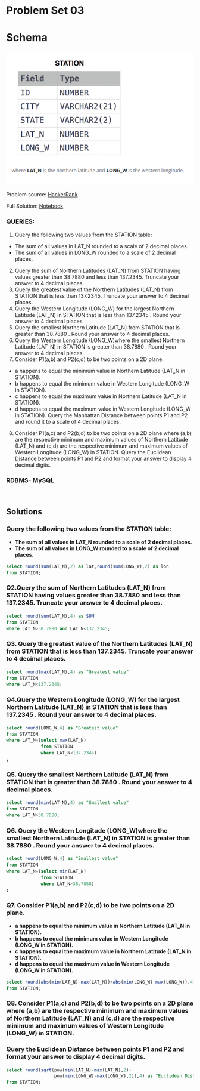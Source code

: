 # Problem Set 03

# Schema
![alt text](https://github.com/Mahmud-Buet15/60-days-of-SQL/blob/main/Problem_set_03/dataset/schema.png)

Problem source: [HackerRank](https://www.hackerrank.com/domains/sql?badge_type=sql)

Full Solution: [Notebook](https://github.com/Mahmud-Buet15/60-days-of-SQL/blob/main/Problem_set_03/Problem_set_03.ipynb)

### QUERIES:
1.	Query the following two values from the STATION table:
- The sum of all values in LAT_N rounded to a scale of 2  decimal places.
- The sum of all values in LONG_W rounded to a scale of 2  decimal places.

2.	Query the sum of Northern Latitudes (LAT_N) from STATION having values greater than 38.7880 and less than 137.2345. Truncate your answer to 4 decimal places.
3.	Query the greatest value of the Northern Latitudes (LAT_N) from STATION that is less than 137.2345. Truncate your answer to 4 decimal places.
4.	Query the Western Longitude (LONG_W) for the largest Northern Latitude (LAT_N) in STATION that is less than 137.2345 . Round your answer to 4 decimal places.
5.	Query the smallest Northern Latitude (LAT_N) from STATION that is greater than 38.7880  . Round your answer to 4 decimal places.
6.	Query the Western Longitude (LONG_W)where the smallest Northern Latitude (LAT_N) in STATION is greater than 38.7880  . Round your answer to 4 decimal places.
7.	Consider  P1(a,b)  and P2(c,d) to be two points on a 2D plane.
  -	a  happens to equal the minimum value in Northern Latitude (LAT_N in STATION).
  -	b happens to equal the minimum value in Western Longitude (LONG_W in STATION).
  -	c happens to equal the maximum value in Northern Latitude (LAT_N in STATION).
  -	d happens to equal the maximum value in Western Longitude (LONG_W in STATION).
   Query the Manhattan Distance between points P1 and P2 and round it to a scale of 4 decimal places.
8.  Consider  P1(a,c)  and P2(b,d)   to be two points on a 2D plane where (a,b)  are the respective minimum and maximum values of Northern Latitude (LAT_N) and (c,d)  are the respective minimum and maximum values of Western Longitude (LONG_W) in STATION.
Query the Euclidean Distance between points P1 and P2 and format your answer to display 4 decimal digits.


### RDBMS- MySQL

 <br /> 

## Solutions

### **Query the following two values from the STATION table:**
- **The sum of all values in LAT_N rounded to a scale of 2  decimal places.**
- **The sum of all values in LONG_W rounded to a scale of 2  decimal places.**
```sql
select round(sum(LAT_N),2) as lat,round(sum(LONG_W),2) as lon 
from STATION;
```



### **Q2.Query the sum of Northern Latitudes (LAT_N) from STATION having values greater than 38.7880 and less than 137.2345. Truncate your answer to 4 decimal places.**
```sql
select round(sum(LAT_N),4) as SUM 
from STATION
where LAT_N>38.7880 and LAT_N<137.2345;
```



### **Q3. Query the greatest value of the Northern Latitudes (LAT_N) from STATION that is less than 137.2345. Truncate your answer to 4 decimal places.**
```sql
select round(max(LAT_N),4) as "Greatest value" 
from STATION
where LAT_N<137.2345;
```


### **Q4.Query the Western Longitude (LONG_W) for the largest Northern Latitude (LAT_N) in STATION that is less than 137.2345 . Round your answer to 4 decimal places.**
```sql
select round(LONG_W,4) as "Greatest value" 
from STATION 
where LAT_N=(select max(LAT_N) 
             from STATION
             where LAT_N<137.2345)
;             
```


### **Q5. Query the smallest Northern Latitude (LAT_N) from STATION that is greater than 38.7880  . Round your answer to 4 decimal places.**
```sql
select round(min(LAT_N),4) as "Smallest value" 
from STATION
where LAT_N>38.7880;
```


### **Q6.  Query the Western Longitude (LONG_W)where the smallest Northern Latitude (LAT_N) in STATION is greater than 38.7880  . Round your answer to 4 decimal places.**
```sql
select round(LONG_W,4) as "Smallest value" 
from STATION 
where LAT_N=(select min(LAT_N) 
             from STATION
             where LAT_N>38.7880)
;             
```


### **Q7. Consider  P1(a,b)  and P2(c,d) to be two points on a 2D plane.**
  -	**a  happens to equal the minimum value in Northern Latitude (LAT_N in STATION).**
  -	**b happens to equal the minimum value in Western Longitude (LONG_W in STATION).**
  -	**c happens to equal the maximum value in Northern Latitude (LAT_N in STATION).**
  -	**d happens to equal the maximum value in Western Longitude (LONG_W in STATION).**
```sql
select round(abs(min(LAT_N)-max(LAT_N))+abs(min(LONG_W)-max(LONG_W)),4) as "Manhatten Distance"
from STATION;
```


### **Q8. Consider  P1(a,c)  and P2(b,d)   to be two points on a 2D plane where (a,b)  are the respective minimum and maximum values of Northern Latitude (LAT_N) and (c,d)  are the respective minimum and maximum values of Western Longitude (LONG_W) in STATION.**
### **Query the Euclidean Distance between points P1 and P2 and format your answer to display 4 decimal digits.**
```sql
select round(sqrt(pow(min(LAT_N)-max(LAT_N),2)+
                  pow(min(LONG_W)-max(LONG_W),2)),4) as "Euclidean Distance"
from STATION;
```

